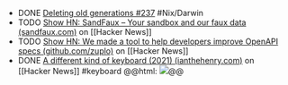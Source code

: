 - DONE [Deleting old generations #237](https://github.com/LnL7/nix-darwin/issues/237#issuecomment-716070881) #Nix/Darwin
- TODO [Show HN: SandFaux – Your sandbox and our faux data (sandfaux.com)](https://news.ycombinator.com/item?id=41248417) on [[Hacker News]]
- TODO [Show HN: We made a tool to help developers improve OpenAPI specs (github.com/zuplo)](https://news.ycombinator.com/item?id=41244423) on [[Hacker News]]
- DONE [A different kind of keyboard (2021) (ianthehenry.com)](https://news.ycombinator.com/item?id=41247238) on [[Hacker News]] #keyboard
  @@html: <img src="https://ianthehenry.com/posts/peggi/hero_hu5960a19faa377da20f4594896a697490_4812201_1536x1536_fit_q75_h2_box_3.webp" class="article-cover" />@@